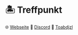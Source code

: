 # 🏝️ Treffpunkt

🌐 [Webseite](https://treffpunkt.gg)
💬 [Discord](https://discord.gg/palmenstrand)
👑 [Toabdjzl](https://github.com/Toabdjzl)
